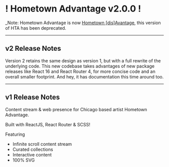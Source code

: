 # ! Hometown Advantage v2.0.0 !
_Note: Hometown Advantage is now [Hometown [dis]Avantage](https://github.com/michael-eightnine/hometown-advantage-2), this version of HTA has been deprecated.

---
## v2 Release Notes
Version 2 retains the same design as version 1, but with a full rewrite of the underlying code. This new codebase takes advantages of new package releases like React 16 and React Router 4, for more concise code and an overall smaller footprint. And hey, it has documentation this time around too.

---

v1 Release Notes
---

Content stream & web presence for Chicago based artist Hometown Advantage.

Built with ReactJS, React Router & SCSS!

Featuring

- Infinite scroll content stream
- Curated collections
- Interactive content
- 100% SVG
